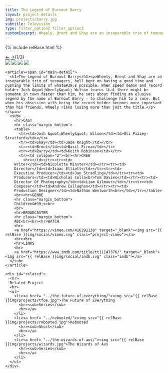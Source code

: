 ```yaml
---
title: The Legend of Burnout Barry
layout: project-details
img: projects/barry.jpg
subtitle: Television
type: filter_option2 filter_option3
customExcerpt: Wheely, Brent and Shay are an inseparable trio of teenagers, hell bent on having a good time and pushing the limits of what's possible. When speed demon and record holder Josh "Wheely" Wilson learns that there might be someone in town faster than him, he sets about finding an elusive legend by the name of Burnout Barry - to challenge him to a race. But when his obsession with being the record holder becomes more important than his friends, Wheely risks losing more than just the title.
---
```

{% include relBase.html %}
  <section id="details">
    <div id="carousel">
      <div id="carousel_controls"><span><a href="#" id="carousel_backward">&larr;</a> <a href="#"
            id="carousel_forward">&rarr;</a></span><span id="pagecount">(1/3)</span></div>
      <div id="carousel_img">
        <img src="{{ relBase }}img/gallery/barry1.jpg" id="img1">
        <img src="{{ relBase }}img/gallery/barry3.jpg" id="img2">
        <img src="{{ relBase }}img/gallery/barry4.jpg" id="img3">
        <img src="{{ relBase }}img/gallery/barry5.jpg" id="img4">
      </div>
    </div>


    <article><span id="main-detail">
      <h1>The Legend of Burnout Barry</h1><p>Wheely, Brent and Shay are an inseparable trio of teenagers, hell bent on having a good time and pushing the limits of what&#39;s possible. When speed demon and record holder Josh &quot;Wheely&quot; Wilson learns that there might be someone in town faster than him, he sets about finding an elusive legend by the name of Burnout Barry - to challenge him to a race. But when his obsession with being the record holder becomes more important than his friends, Wheely risks losing more than just the title.</p></span>
      <sub>
        <hr>CAST
        <hr class="margin_bottom">
        <table>
          <tr><td>Josh &quot;Wheely&quot; Wilson</td><td>Oli Pizzey-Stratford</td></tr>
          <tr><td>Shay</td><td>Jade Knight</td></tr>
          <tr><td>Brent</td><td>Basil Firea</td></tr>
          <tr><td>Barry</td><td>Keith Robinson</td></tr>
          <tr><td colspan="2"><br><hr>CREW
            <hr></td></tr><tr><td>
        Writer</td><td>Nicolette Minster</td></tr><tr><td>
        Director</td><td>Isaac Elliott</td></tr><tr><td>
        Executive Producer</td><td>Jan Stradling</td></tr><tr><td>
        Producers</td><td>Nicholas Colla<br>Tom Davies</td></tr><tr><td>
        Director Of Photography</td><td>Liam Gilmour</td></tr><tr><td>
        Composer</td><td>Andrew Callaghan</td></tr><tr><td>
        Production Designer</td><td>Nathan Wentworth<br></td></tr></table>
        <br><hr>GENRE
        <hr class="margin_bottom">
        Children&#39;s<br>
        <br>
        <hr>BROADCASTER
        <hr class="margin_bottom">
        ABC<br><br><hr>WATCH
        <hr>
        <a href="https://vimeo.com/416291138" target="_blank"><img src="{{ relBase }}img/social/vimeo.svg" class="project-vimeo"></a>
        <br><br>
        <hr>LINKS
        <hr>
        <a href="https://www.imdb.com/title/tt11147376/" target="_blank"><img src="{{ relBase }}img/social/imdb.svg" class="imdb"></a>
      </sub>
    </article>

    <div id="related">
      <hr>
      Related Project
      <hr>
      <ul>
        <li><a href= "../the-future-of-everything/"><img src="{{ relBase }}img/projects/tfoe.jpg">The Future of Everything
          <hr><sub>Series</sub>
          <hr></a>
        </li>
        <li><a href= "../rebooted/"><img src="{{ relBase }}img/projects/rebooted.jpg">Rebooted
          <hr><sub>Short</sub>
          <hr></a>
        </li>
        <li><a href= "../the-wizards-of-aus/"><img src="{{ relBase }}img/projects/wizards.jpg">The Wizards of Aus
          <hr><sub>Series</sub>
          <hr></a>
        </li>
      </ul>
    </div>
  </section>



  <div id="gradient"></div>